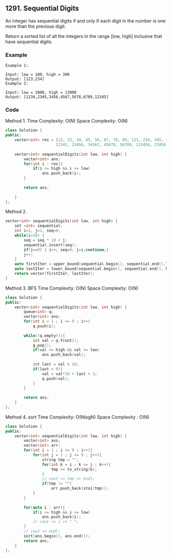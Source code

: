 ## 1291. Sequential Digits

An integer has sequential digits if and only if each digit in the number is one more than the previous digit.

Return a sorted list of all the integers in the range [low, high] inclusive that have sequential digits.

### Example
```
Example 1:

Input: low = 100, high = 300
Output: [123,234]
Example 2:

Input: low = 1000, high = 13000
Output: [1234,2345,3456,4567,5678,6789,12345]
```

### Code
Method 1.
Time Complexity: O(N)
Space Complexity: O(N)
```c++
class Solution {
public:
    vector<int> res = {12, 23, 34, 45, 56, 67, 78, 89, 123, 234, 345, 456, 567, 678, 789, 1234, 2345, 3456, 4567, 5678, 6789, 
                      12345, 23456, 34567, 45678, 56789, 123456, 234567, 345678, 456789, 1234567, 2345678, 3456789, 12345678, 23456789, 123456789};
    
    vector<int> sequentialDigits(int low, int high) {
        vector<int> ans;
        for(int i : res){
            if(i <= high && i >= low)
                ans.push_back(i);
        }
        
        return ans;
        
    }
};
```


Method 2.
```c++
vector<int> sequentialDigits(int low, int high) {
    set <int> sequential;
    int i=1, j=1, seq=0;
    while(i<10) {
        seq = seq * 10 + j;
        sequential.insert(seq);
        if(j==9) { i++; seq=0; j=i;continue;}
        j++;
    }        
    auto firstIter = upper_bound(sequential.begin(), sequential.end(),low-1);
    auto lastIter = lower_bound(sequential.begin(), sequential.end(), high+1);
    return vector(firstIter, lastIter);
}
```

Method 3.
BFS 
Time Complexity: O(N)
Space Complexity: O(N)

```c++
class Solution {
public:
    vector<int> sequentialDigits(int low, int high) {
        queue<int> q;
        vector<int> ans;
        for(int i = 1 ; i <= 9 ; i++)
            q.push(i);
        
        while(!q.empty()){
            int val = q.front();
            q.pop();
            if(val <= high && val >= low)
                ans.push_back(val);
            
            int last = val % 10;
            if(last < 9){
                val = val*10 + last + 1;
                q.push(val);
            }
        }
        
        return ans;
    }
};
```

Method 4.
sort
Time Complexity: O(NlogN)
Space Complexity : O(N)
```c++
class Solution {
public:
    vector<int> sequentialDigits(int low, int high) {
        vector<int> ans;
        vector<int> arr;
        for(int i = 1 ; i <= 9 ; i++){
            for(int j = 1 ; j <= 9 ; j++){
                string tmp = "";
                for(int k = i ; k <= j ; k++){
                    tmp += to_string(k);
                }
                // cout << tmp << endl;
                if(tmp != "")
                    arr.push_back(stoi(tmp));
            }
        }
        
        for(auto i : arr){
            if(i <= high && i >= low)
                ans.push_back(i);
            // cout << i << " ";
        }
        // cout << endl;
        sort(ans.begin(), ans.end());
        return ans;
    }
};
```
